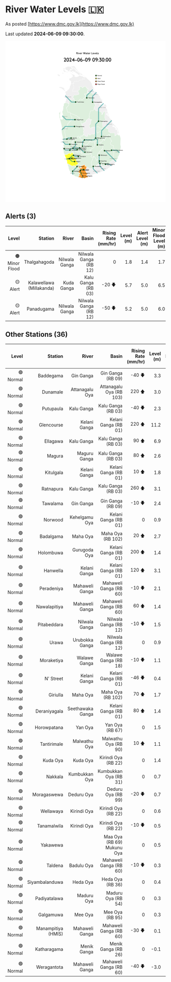 # River Water Levels :sri_lanka:

As posted [https://www.dmc.gov.lk](https://www.dmc.gov.lk)

Last updated **2024-06-09 09:30:00**.

<div id="river-water-level-map">

![images/river-water-level-map.png](images/river-water-level-map.png)

</div>

## Alerts (3)

| Level | Station | River | Basin | Rising Rate (mm/hr) | Level (m) | Alert Level (m) | Minor Flood Level (m) | Major Flood Level (m) |
| --: | --: | --: | --: | --: | --: | --: | --: | --: |
| 🟠 Minor Flood | Thalgahagoda | Nilwala Ganga | Nilwala Ganga (RB 12) | 0  | 1.8 | 1.4 | 1.7 | 2.8 |
| 🟡 Alert | Kalawellawa (Millakanda) | Kuda Ganga | Kalu Ganga (RB 03) | -20 🡇 | 5.7 | 5.0 | 6.5 | 8.0 |
| 🟡 Alert | Panadugama | Nilwala Ganga | Nilwala Ganga (RB 12) | -50 🡇 | 5.2 | 5.0 | 6.0 | 7.5 |

## Other Stations (36)

| Level | Station | River | Basin | Rising Rate (mm/hr) | Level (m) | Alert Level (m) | Minor Flood Level (m) | Major Flood Level (m) |
| --: | --: | --: | --: | --: | --: | --: | --: | --: |
| 🟢 Normal | Baddegama | Gin Ganga | Gin Ganga (RB 09) | -40 🡇 | 3.3 | 3.5 | 4.0 | 5.0 |
| 🟢 Normal | Dunamale | Attanagalu Oya | Attanagalu Oya (RB 103) | 220 🡅 | 3.0 | 3.3 | 4.4 | 5.5 |
| 🟢 Normal | Putupaula | Kalu Ganga | Kalu Ganga (RB 03) | -40 🡇 | 2.3 | 3.0 | 4.0 | 5.0 |
| 🟢 Normal | Glencourse | Kelani Ganga | Kelani Ganga (RB 01) | 220 🡅 | 11.2 | 15.0 | 16.5 | 19.0 |
| 🟢 Normal | Ellagawa | Kalu Ganga | Kalu Ganga (RB 03) | 90 🡅 | 6.9 | 10.0 | 10.7 | 12.2 |
| 🟢 Normal | Magura | Maguru Ganga | Kalu Ganga (RB 03) | 80 🡅 | 2.6 | 4.0 | 6.0 | 7.5 |
| 🟢 Normal | Kitulgala | Kelani Ganga | Kelani Ganga (RB 01) | 10 🡅 | 1.8 | 3.0 | 4.0 | 6.0 |
| 🟢 Normal | Ratnapura | Kalu Ganga | Kalu Ganga (RB 03) | 260 🡅 | 3.1 | 5.2 | 7.5 | 9.5 |
| 🟢 Normal | Tawalama | Gin Ganga | Gin Ganga (RB 09) | -10 🡇 | 2.4 | 4.0 | 6.0 | 7.5 |
| 🟢 Normal | Norwood | Kehelgamu Oya | Kelani Ganga (RB 01) | 0  | 0.9 | 1.5 | 3.0 | 4.5 |
| 🟢 Normal | Badalgama | Maha Oya | Maha Oya (RB 102) | 20 🡅 | 2.7 | 5.0 | 6.2 | 9.6 |
| 🟢 Normal | Holombuwa | Gurugoda Oya | Kelani Ganga (RB 01) | 200 🡅 | 1.4 | 3.0 | 3.4 | 5.0 |
| 🟢 Normal | Hanwella | Kelani Ganga | Kelani Ganga (RB 01) | 120 🡅 | 3.1 | 7.0 | 8.0 | 10.0 |
| 🟢 Normal | Peradeniya | Mahaweli Ganga | Mahaweli Ganga (RB 60) | -10 🡇 | 2.1 | 5.0 | 7.0 | 9.0 |
| 🟢 Normal | Nawalapitiya | Mahaweli Ganga | Mahaweli Ganga (RB 60) | 60 🡅 | 1.4 | 3.5 | 5.0 | 6.0 |
| 🟢 Normal | Pitabeddara | Nilwala Ganga | Nilwala Ganga (RB 12) | -10 🡇 | 1.5 | 4.0 | 5.0 | 6.5 |
| 🟢 Normal | Urawa | Urubokka Ganga | Nilwala Ganga (RB 12) | 0  | 0.9 | 2.5 | 4.0 | 6.0 |
| 🟢 Normal | Moraketiya | Walawe Ganga | Walawe Ganga (RB 18) | -10 🡇 | 1.1 | 3.0 | 5.0 | 7.0 |
| 🟢 Normal | N' Street | Kelani Ganga | Kelani Ganga (RB 01) | -46 🡇 | 0.4 | 1.2 | 1.5 | 2.1 |
| 🟢 Normal | Giriulla | Maha Oya | Maha Oya (RB 102) | 70 🡅 | 1.7 | 5.5 | 6.5 | 7.5 |
| 🟢 Normal | Deraniyagala | Seethawaka Ganga | Kelani Ganga (RB 01) | 80 🡅 | 1.4 | 4.8 | 5.8 | 6.4 |
| 🟢 Normal | Horowpatana | Yan Oya | Yan Oya (RB 67) | 0  | 1.5 | 6.0 | 7.5 | 10.5 |
| 🟢 Normal | Tantirimale | Malwathu Oya | Malwathu Oya (RB 90) | 10 🡅 | 1.1 | 5.0 | 6.8 | 7.8 |
| 🟢 Normal | Kuda Oya | Kuda Oya | Kirindi Oya (RB 22) | 0  | 1.4 | 6.9 | 8.4 | 8.8 |
| 🟢 Normal | Nakkala | Kumbukkan Oya | Kumbukkan Oya (RB 31) | 0  | 0.7 | 5.0 | 6.0 | 7.5 |
| 🟢 Normal | Moragaswewa | Deduru Oya | Deduru Oya (RB 99) | -20 🡇 | 0.7 | 4.8 | 6.0 | 7.0 |
| 🟢 Normal | Wellawaya | Kirindi Oya | Kirindi Oya (RB 22) | 0  | 0.6 | 4.4 | 5.4 | 5.9 |
| 🟢 Normal | Tanamalwila | Kirindi Oya | Kirindi Oya (RB 22) | -10 🡇 | 0.5 | 4.0 | 5.0 | 5.5 |
| 🟢 Normal | Yakawewa |  | Maa Oya (RB 69) Mukunu Oya | 0  | 0.5 | 4.0 | 5.0 | 6.0 |
| 🟢 Normal | Taldena | Badulu Oya | Mahaweli Ganga (RB 60) | -10 🡇 | 0.3 | 3.0 | 4.0 | 5.0 |
| 🟢 Normal | Siyambalanduwa | Heda Oya | Heda Oya (RB 36) | 0  | 0.4 | 4.5 | 6.0 | 7.0 |
| 🟢 Normal | Padiyatalawa | Maduru Oya | Maduru Oya (RB 54) | 0  | 0.3 | 4.0 | 4.5 | 6.0 |
| 🟢 Normal | Galgamuwa | Mee Oya | Mee Oya (RB 95) | 0  | 0.3 | 4.8 | 5.9 | 8.0 |
| 🟢 Normal | Manampitiya (HMIS) | Mahaweli Ganga | Mahaweli Ganga (RB 60) | -30 🡇 | 0.1 | 3.0 | 4.3 | 6.0 |
| 🟢 Normal | Katharagama | Menik Ganga | Menik Ganga (RB 26) | 0  | -0.1 | 4.0 | 4.6 | 6.5 |
| 🟢 Normal | Weragantota | Mahaweli Ganga | Mahaweli Ganga (RB 60) | -40 🡇 | -3.0 | 5.0 | 6.0 | 8.0 |
